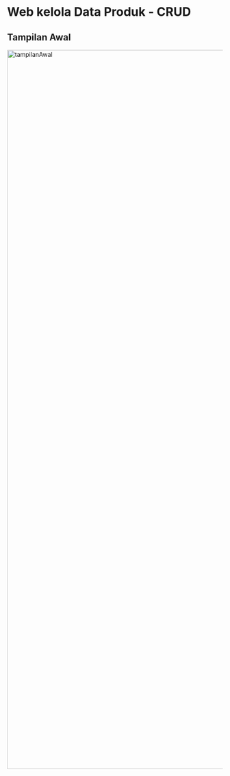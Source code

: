 # Web kelola Data Produk - CRUD 

## Tampilan Awal 
<img width="1680" alt="tampilanAwal" src="https://github.com/ThoyimWalin/pijarcamp/assets/40849197/1529568c-45ab-4952-8f1e-67422905a8e9">
